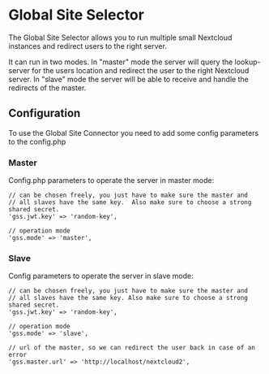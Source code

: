 # Global Site Selector

The Global Site Selector allows you to run multiple small Nextcloud instances and redirect users to the right server.

It can run in two modes. In "master" mode the server will query the lookup-server for the users location and redirect the user to the right Nextcloud server. In "slave" mode the server will be able to receive and handle the redirects of the master.

## Configuration

To use the Global Site Connector you need to add some config parameters to the config.php

### Master

Config.php parameters to operate the server in master mode:

````
// can be chosen freely, you just have to make sure the master and
// all slaves have the same key.  Also make sure to choose a strong shared secret.
'gss.jwt.key' => 'random-key',

// operation mode
'gss.mode' => 'master',
````

### Slave

Config parameters to operate the server in slave mode:

````
// can be chosen freely, you just have to make sure the master and
// all slaves have the same key. Also make sure to choose a strong shared secret.
'gss.jwt.key' => 'random-key',

// operation mode
'gss.mode' => 'slave',

// url of the master, so we can redirect the user back in case of an error
'gss.master.url' => 'http://localhost/nextcloud2',
````

